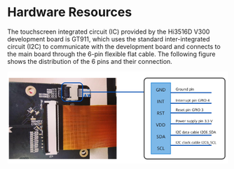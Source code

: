# Hardware Resources<a name="EN-US_TOPIC_0000001111841856"></a>

The touchscreen integrated circuit \(IC\) provided by the Hi3516D V300 development board is GT911, which uses the standard inter-integrated circuit \(I2C\) to communicate with the development board and connects to the main board through the 6-pin flexible flat cable. The following figure shows the distribution of the 6 pins and their connection.

![](figures/绘图1.png)


